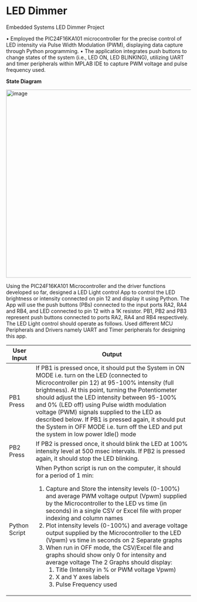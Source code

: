 # LED Dimmer
Embedded Systems LED Dimmer Project

• Employed the PIC24F16KA101 microcontroller for the precise control of LED intensity via Pulse Width Modulation
(PWM), displaying data capture through Python programming.
• The application integrates push buttons to change states of the system (i.e., LED ON, LED BLINKING), utilizing UART
and timer peripherals within MPLAB IDE to capture PWM voltage and pulse frequency used.

**State Diagram**

<img width="511" alt="image" src="https://github.com/zahwafatima/LEDdimmer/assets/95236604/ccbda479-d89d-45e3-83c8-de59ede90859">


Using the PIC24F16KA101 Microcontroller and the driver functions developed so far, designed a LED Light control App to control the LED brightness or intensity connected on pin 12 and display it using Python. The App will use the push buttons (PBs) connected to the input ports RA2, RA4 and RB4, and LED connected to pin 12 with a 1K resistor.
PB1, PB2 and PB3 represent push buttons connected to ports RA2, RA4 and RB4 respectively. The
LED Light control should operate as follows. Used different MCU Peripherals and Drivers namely UART and Timer peripherals for designing this app.

| User Input    | Output |
| ------------- | ------ |
| PB1 Press  | If PB1 is pressed once, it should put the System in ON MODE i.e. turn on the LED (connected to Microcontroller pin 12) at 95-100% intensity (full brightness). At this point, turning the Potentiometer should adjust the LED intensity between 95-100% and 0% (LED off) using Pulse width modulation voltage (PWM) signals supplied to the LED as described below. If PB1 is pressed again, it should put the System in OFF MODE i.e. turn off the LED and put the system in low power Idle() mode   |
| PB2 Press | If PB2 is pressed once, it should blink the LED at 100% intensity level at 500 msec intervals. If PB2 is pressed again, it should stop the LED blinking. |
| Python Script | When Python script is run on the computer, it should for a period of 1 min: <ol><li>Capture and Store the intensity levels (0-100%) and average PWM voltage output (Vpwm) supplied by the Microcontroller to the LED vs time (in seconds) in a single CSV or Excel file with proper indexing and column names</li> <li>Plot intensity levels (0-100%) and average voltage output supplied by the Microcontroller to the LED (Vpwm) vs time in seconds on 2 Separate graphs</li> <li>When run in OFF mode, the CSV/Excel file and graphs should show only 0 for intensity and average voltage The 2 Graphs should display: <ol><li>Title (Intensity in % or PWM voltage Vpwm)</li> <li>X and Y axes labels</li> <li>Pulse Frequency used</li></li></ol> |







